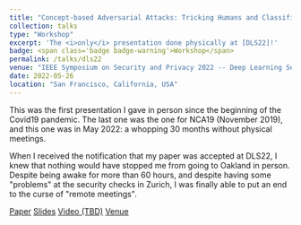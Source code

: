 ```yaml
---
title: "Concept-based Adversarial Attacks: Tricking Humans and Classifiers Alike"
collection: talks
type: "Workshop"
excerpt: 'The <i>only</i> presentation done physically at [DLS22]!'
badge: <span class='badge badge-warning'>Workshop</span>
permalink: /talks/dls22
venue: "IEEE Symposium on Security and Privacy 2022 -- Deep Learning Security Workshop"
date: 2022-05-26
location: "San Francisco, California, USA"
---
```


This was the first presentation I gave in person since the beginning of the Covid19 pandemic. The last one was the one for NCA19 (November 2019), and this one was in May 2022: a whopping 30 months without physical meetings.

When I received the notification that my paper was accepted at DLS22, I knew that nothing would have stopped me from going to Oakland in person. Despite being awake for more than 60 hours, and despite having some "problems" at the security checks in Zurich, I was finally able to put an end to the curse of "remote meetings". 

<a class="btn btn-outline-primary my-1 mr-1 btn-sm" href="https://gioapru.github.io/publications/dls22" target="_blank" rel="noopener">Paper</a> 
<a class="btn btn-outline-primary my-1 mr-1 btn-sm" href="https://gioapru.github.io/files/papers/dls22/dls22_slides.pdf" target="_blank" rel="noopener">Slides</a> 
<a class="btn btn-outline-primary my-1 mr-1 btn-sm" href="#" target="_blank" rel="noopener">Video (TBD)</a> 
<a class="btn btn-outline-primary my-1 mr-1 btn-sm" href="https://dls2022.ieee-security.org/" target="_blank" rel="noopener">Venue</a>
